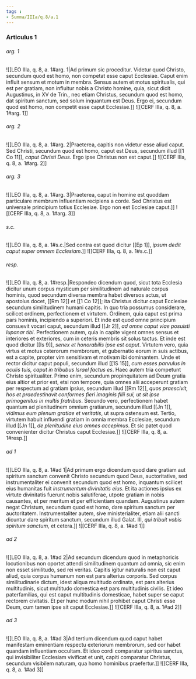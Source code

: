 ```yaml
---
tags : 
- Summa/IIIa/q.8/a.1
---
```


### Articulus 1

###### arg. 1
![[LEO IIIa, q. 8, a. 1#arg. 1|Ad primum sic proceditur. Videtur quod Christo, secundum quod est homo, non competat esse caput Ecclesiae. Caput enim influit sensum et motum in membra. Sensus autem et motus spiritualis, qui est per gratiam, non influitur nobis a Christo homine, quia, sicut dicit Augustinus, in XV de Trin., nec etiam Christus, secundum quod est homo, dat spiritum sanctum, sed solum inquantum est Deus. Ergo ei, secundum quod est homo, non competit esse caput Ecclesiae.]]
![[CERF IIIa, q. 8, a. 1#arg. 1]]

###### arg. 2
![[LEO IIIa, q. 8, a. 1#arg. 2|Praeterea, capitis non videtur esse aliud caput. Sed Christi, secundum quod est homo, caput est Deus, secundum illud [[1 Co 11]], *caput Christi Deus*. Ergo ipse Christus non est caput.]]
![[CERF IIIa, q. 8, a. 1#arg. 2]]

###### arg. 3
![[LEO IIIa, q. 8, a. 1#arg. 3|Praeterea, caput in homine est quoddam particulare membrum influentiam recipiens a corde. Sed Christus est universale principium totius Ecclesiae. Ergo non est Ecclesiae caput.]]
![[CERF IIIa, q. 8, a. 1#arg. 3]]

###### s.c.
![[LEO IIIa, q. 8, a. 1#s.c.|Sed contra est quod dicitur [[Ep 1]], *ipsum dedit caput super omnem Ecclesiam*.]]
![[CERF IIIa, q. 8, a. 1#s.c.]]

###### resp.
![[LEO IIIa, q. 8, a. 1#resp.|Respondeo dicendum quod, sicut tota Ecclesia dicitur unum corpus mysticum per similitudinem ad naturale corpus hominis, quod secundum diversa membra habet diversos actus, ut apostolus docet, [[Rm 12]] et [[1 Co 12]]; ita Christus dicitur caput Ecclesiae secundum similitudinem humani capitis. In quo tria possumus considerare, scilicet ordinem, perfectionem et virtutem. Ordinem, quia caput est prima pars hominis, incipiendo a superiori. Et inde est quod omne principium consuevit vocari caput, secundum illud [[Jr 2]], *ad omne caput viae posuisti lupanar tibi*. Perfectionem autem, quia in capite vigent omnes sensus et interiores et exteriores, cum in ceteris membris sit solus tactus. Et inde est quod dicitur [[Is 9]], *senex et honorabilis ipse est caput*. Virtutem vero, quia virtus et motus ceterorum membrorum, et gubernatio eorum in suis actibus, est a capite, propter vim sensitivam et motivam ibi dominantem. Unde et rector dicitur caput populi, secundum illud [[1S 15]], *cum esses parvulus in oculis tuis, caput in tribubus Israel factus es*. Haec autem tria competunt Christo spiritualiter. Primo enim, secundum propinquitatem ad Deum gratia eius altior et prior est, etsi non tempore, quia omnes alii acceperunt gratiam per respectum ad gratiam ipsius, secundum illud [[Rm 12]], *quos praescivit, hos et praedestinavit conformes fieri imaginis filii sui, ut sit ipse primogenitus in multis fratribus*. Secundo vero, perfectionem habet quantum ad plenitudinem omnium gratiarum, secundum illud [[Jn 1]], *vidimus eum plenum gratiae et veritatis*, ut supra ostensum est. Tertio, virtutem habuit influendi gratiam in omnia membra Ecclesiae, secundum illud [[Jn 1]], *de plenitudine eius omnes accepimus*. Et sic patet quod convenienter dicitur Christus caput Ecclesiae.]]
![[CERF IIIa, q. 8, a. 1#resp.]]

###### ad 1
![[LEO IIIa, q. 8, a. 1#ad 1|Ad primum ergo dicendum quod dare gratiam aut spiritum sanctum convenit Christo secundum quod Deus, auctoritative, sed instrumentaliter ei convenit secundum quod est homo, inquantum scilicet eius humanitas fuit *instrumentum divinitatis eius*. Et ita actiones ipsius ex virtute divinitatis fuerunt nobis salutiferae, utpote gratiam in nobis causantes, et per meritum et per efficientiam quandam. Augustinus autem negat Christum, secundum quod est homo, dare spiritum sanctum per auctoritatem. Instrumentaliter autem, sive ministerialiter, etiam alii sancti dicuntur dare spiritum sanctum, secundum illud Galat. III, *qui tribuit vobis spiritum sanctum,* et cetera.]]
![[CERF IIIa, q. 8, a. 1#ad 1]]

###### ad 2
![[LEO IIIa, q. 8, a. 1#ad 2|Ad secundum dicendum quod in metaphoricis locutionibus non oportet attendi similitudinem quantum ad omnia, sic enim non esset similitudo, sed rei veritas. Capitis igitur naturalis non est caput aliud, quia corpus humanum non est pars alterius corporis. Sed corpus similitudinarie dictum, idest aliqua multitudo ordinata, est pars alterius multitudinis, sicut multitudo domestica est pars multitudinis civilis. Et ideo paterfamilias, qui est caput multitudinis domesticae, habet super se caput rectorem civitatis. Et per hunc modum nihil prohibet caput Christi esse Deum, cum tamen ipse sit caput Ecclesiae.]]
![[CERF IIIa, q. 8, a. 1#ad 2]]

###### ad 3
![[LEO IIIa, q. 8, a. 1#ad 3|Ad tertium dicendum quod caput habet manifestam eminentiam respectu exteriorum membrorum, sed cor habet quandam influentiam occultam. Et ideo cordi comparatur spiritus sanctus, qui invisibiliter Ecclesiam vivificat et unit, capiti comparatur Christus, secundum visibilem naturam, qua homo hominibus praefertur.]]
![[CERF IIIa, q. 8, a. 1#ad 3]]

